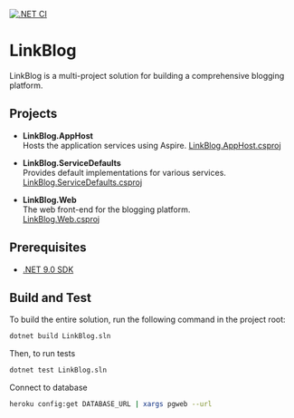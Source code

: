 [![.NET CI](https://github.com/david-jarman/link-blog/actions/workflows/ci.yml/badge.svg?branch=main)](https://github.com/david-jarman/link-blog/actions/workflows/ci.yml)

# LinkBlog

LinkBlog is a multi-project solution for building a comprehensive blogging platform.

## Projects

- **LinkBlog.AppHost**  
  Hosts the application services using Aspire. 
  [LinkBlog.AppHost.csproj](src/LinkBlog.AppHost/LinkBlog.AppHost.csproj)

- **LinkBlog.ServiceDefaults**  
  Provides default implementations for various services.  
  [LinkBlog.ServiceDefaults.csproj](src/LinkBlog.ServiceDefaults/LinkBlog.ServiceDefaults.csproj)

- **LinkBlog.Web**  
  The web front-end for the blogging platform.  
  [LinkBlog.Web.csproj](src/LinkBlog.Web/LinkBlog.Web.csproj)

## Prerequisites

- [.NET 9.0 SDK](https://dotnet.microsoft.com/download/dotnet/9.0)

## Build and Test

To build the entire solution, run the following command in the project root:

```sh
dotnet build LinkBlog.sln
```

Then, to run tests

```sh
dotnet test LinkBlog.sln
```

Connect to database

```sh
heroku config:get DATABASE_URL | xargs pgweb --url
```

